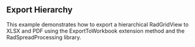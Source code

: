 ##  Export Hierarchy 
This example demonstrates how to export a hierarchical RadGridView to XLSX and PDF using the ExportToWorkbook extension method and the RadSpreadProcessing library.

[//]: <KeyWords: export, hierarchy, xlsx, pdf, excel, spreadprocessing>